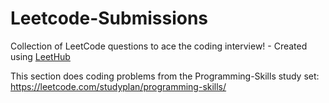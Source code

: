 # Leetcode-Submissions
Collection of LeetCode questions to ace the coding interview! - Created using [LeetHub](https://github.com/QasimWani/LeetHub)

This section does coding problems from the Programming-Skills study set: https://leetcode.com/studyplan/programming-skills/
